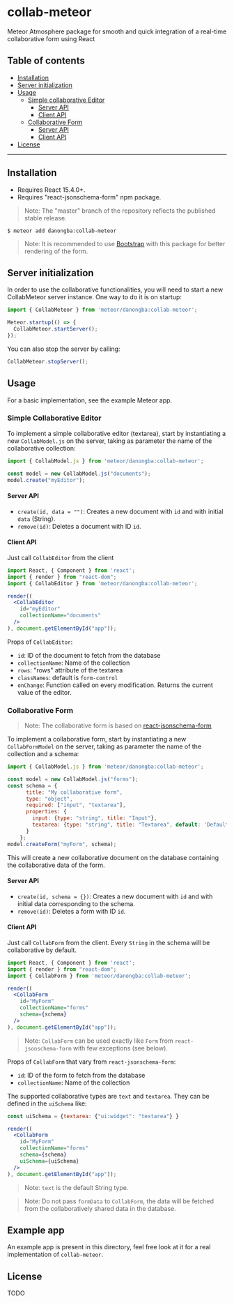 # collab-meteor

Meteor Atmosphere package for smooth and quick integration of a real-time collaborative form using React

## Table of contents
- [Installation](#installation)
- [Server initialization](#server-initialization)
- [Usage](#usage)
    - [Simple collaborative Editor](#simple-collaborative-editor)
        - [Server API](#editor-server-api)
        - [Client API](#editor-client-api)
    - [Collaborative Form](#collaborative-form)
        - [Server API](#editor-server-api)
        - [Client API](#editor-client-api)
- [License](#license)
---

## Installation
- Requires React 15.4.0+.
- Requires "react-jsonschema-form" npm package.
> Note: The "master" branch of the repository reflects the published stable release.

```
$ meteor add danongba:collab-meteor
```

> Note: It is recommended to use [Bootstrap](http://getbootstrap.com/)  with this package for better rendering of the form.

## Server initialization
In order to use the collaborative functionalities, you will need to start a new
CollabMeteor server instance. One way to do it is on startup:
```JavaScript
import { CollabMeteor } from 'meteor/danongba:collab-meteor';

Meteor.startup(() => {
  CollabMeteor.startServer();
});
```
You can also stop the server by calling:

```JavaScript
CollabMeteor.stopServer();
```

## Usage
For a basic implementation, see the example Meteor app.

### Simple Collaborative Editor

To implement a simple collaborative editor (textarea), start by instantiating
a new `CollabModel.js` on the server, taking as parameter the name of the collaborative collection:

```JavaScript
import { CollabModel.js } from 'meteor/danongba:collab-meteor';

const model = new CollabModel.js("documents");
model.create("myEditor");
```

#### Server API

- `create(id, data = "")`: Creates a new document with `id` and with initial `data` (String).
- `remove(id)`: Deletes a document with ID `id`.

#### Client API

Just call `CollabEditor` from the client

```jsx
import React, { Component } from 'react';
import { render } from "react-dom";
import { CollabEditor } from 'meteor/danongba:collab-meteor';

render((
  <CollabEditor
    id="myEditor"
    collectionName="documents"
  />
), document.getElementById("app"));
```
Props of `CollabEditor`:
- `id`: ID of the document to fetch from the database
- `collectionName`: Name of the collection
- `rows`: "rows" attribute of the textarea
- `classNames`: default is `form-control`
- `onChange`: Function called on every modification. Returns the current value of the editor.

### Collaborative Form
>Note: The collaborative form is based on [react-jsonschema-form](https://github.com/mozilla-services/react-jsonschema-form)

To implement a collaborative form, start by instantiating a new `CollabFormModel` on the server,
taking as parameter the name of the collection and a schema:

```JavaScript
import { CollabModel.js } from 'meteor/danongba:collab-meteor';

const model = new CollabModel.js("forms");
const schema = {
      title: "My collaborative form",
      type: "object",
      required: ["input", "textarea"],
      properties: {
        input: {type: "string", title: "Input"},
        textarea: {type: "string", title: "Textarea", default: 'Default text'},
      }
    };
model.createForm("myForm", schema);
```
This will create a new collaborative document on the database containing the
collaborative data of the form.
#### Server API

- `create(id, schema = {})`: Creates a new document with `id` and with initial data corresponding to the schema.
- `remove(id)`: Deletes a form with ID `id`.

#### Client API

Just call `CollabForm` from the client. Every `String` in the schema will be collaborative by default.

```jsx
import React, { Component } from 'react';
import { render } from "react-dom";
import { CollabForm } from 'meteor/danongba:collab-meteor';

render((
  <CollabForm
    id="MyForm"
    collectionName="forms"
    schema={schema}
  />
), document.getElementById("app"));
```
> Note: `CollabForm` can be used exactly like `Form` from `react-jsonschema-form`
with few exceptions (see below).


Props of `CollabForm` that vary from `react-jsonschema-form`:
- `id`: ID of the form to fetch from the database
- `collectionName`: Name of the collection

The supported collaborative types are `text` and `textarea`. They can be defined in the 
`uiSchema` like:
```jsx
const uiSchema = {textarea: {"ui:widget": "textarea"} }

render((
  <CollabForm
    id="MyForm"
    collectionName="forms"
    schema={schema}
    uiSchema={uiSchema}
  />
), document.getElementById("app"));

```
>Note: `text` is the default String type.

>Note: Do not pass `formData` to `CollabForm`, the data will be fetched
from the collaboratively shared data in the database.

## Example app
An example app is present in this directory, feel free look at it for a real implementation
of `collab-meteor`.

## License
TODO

